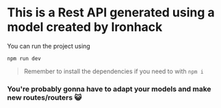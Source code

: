 # This is a Rest API generated using a model created by Ironhack

You can run the project using

```
npm run dev
```

> Remember to install the dependencies if you need to with `npm i`

### You're probably gonna have to adapt your models and make new routes/routers 😺

